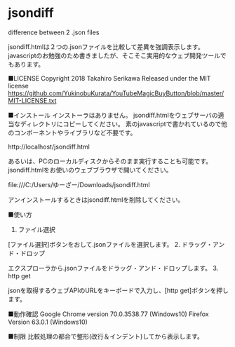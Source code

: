 # jsondiff
difference between 2 .json files

jsondiff.htmlは２つの.jsonファイルを比較して差異を強調表示します。
javascriptのお勉強のため書きましたが、そこそこ実用的なウェブ開発ツールでもあります。

■LICENSE
Copyright 2018 Takahiro Serikawa
Released under the MIT license
https://github.com/YukinobuKurata/YouTubeMagicBuyButton/blob/master/MIT-LICENSE.txt

■インストール
インストーラはありません。
jsondiff.htmlをウェブサーバの適当なディレクトリにコピーしてください。
素のjavascriptで書かれているので他のコンポーネントやライブラリなど不要です。

http://localhost/jsondiff.html

あるいは、PCのローカルディスクからそのまま実行することも可能です。
jsondiff.htmlをお使いのウェブブラウザで開いてください。

file:///C:/Users/ゆーざー/Downloads/jsondiff.html

アンインストールするときはjsondiff.htmlを削除してください。

■使い方
1. ファイル選択

[ファイル選択]ボタンをおして.jsonファイルを選択します。
2. ドラッグ・アンド・ドロップ

エクスプローラから.jsonファイルをドラッグ・アンド・ドロップします。
3. http get

jsonを取得するウェブAPIのURLをキーボードで入力し、[http get]ボタンを押します。

■動作確認
Google Chrome version 70.0.3538.77 (Windows10)
Firefox Version 63.0.1 (Windows10)

■制限
比較処理の都合で整形(改行＆インデント)してから表示します。

